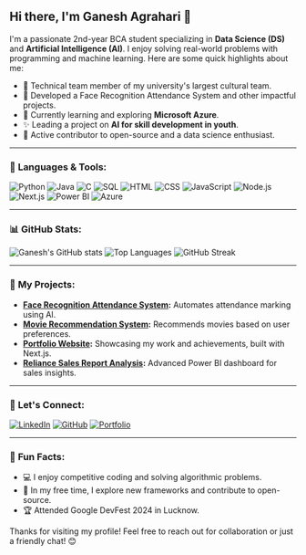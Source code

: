 ## Hi there, I'm **Ganesh Agrahari** 👋

I'm a passionate 2nd-year BCA student specializing in **Data Science (DS)** and **Artificial Intelligence (AI)**. I enjoy solving real-world problems with programming and machine learning. Here are some quick highlights about me:

- 🚀 Technical team member of my university's largest cultural team.
- 🌟 Developed a Face Recognition Attendance System and other impactful projects.
- 🌱 Currently learning and exploring **Microsoft Azure**.
- ✨ Leading a project on **AI for skill development in youth**.
- 📌 Active contributor to open-source and a data science enthusiast.

---

### 🔧 **Languages & Tools:**

![Python](https://img.shields.io/badge/Python-3670A0?style=for-the-badge&logo=python&logoColor=ffdd54)
![Java](https://img.shields.io/badge/Java-ED8B00?style=for-the-badge&logo=java&logoColor=white)
![C](https://img.shields.io/badge/C-00599C?style=for-the-badge&logo=c&logoColor=white)
![SQL](https://img.shields.io/badge/SQL-316192?style=for-the-badge&logo=sqlite&logoColor=white)
![HTML](https://img.shields.io/badge/HTML5-E34F26?style=for-the-badge&logo=html5&logoColor=white)
![CSS](https://img.shields.io/badge/CSS3-1572B6?style=for-the-badge&logo=css3&logoColor=white)
![JavaScript](https://img.shields.io/badge/JavaScript-F7DF1E?style=for-the-badge&logo=javascript&logoColor=black)
![Node.js](https://img.shields.io/badge/Node.js-339933?style=for-the-badge&logo=nodedotjs&logoColor=white)
![Next.js](https://img.shields.io/badge/Next.js-000000?style=for-the-badge&logo=nextdotjs&logoColor=white)
![Power BI](https://img.shields.io/badge/Power%20BI-F2C811?style=for-the-badge&logo=powerbi&logoColor=black)
![Azure](https://img.shields.io/badge/Microsoft_Azure-0078D4?style=for-the-badge&logo=microsoftazure&logoColor=white)

---

### 📊 **GitHub Stats:**

![Ganesh's GitHub stats](https://github-readme-stats.vercel.app/api?username=ganeshagrahari&show_icons=true&theme=radical)
![Top Languages](https://github-readme-stats.vercel.app/api/top-langs/?username=ganeshagrahari&layout=compact&theme=radical)
![GitHub Streak](https://github-readme-streak-stats.herokuapp.com/?user=ganeshagrahari&theme=radical)

---

### 🚀 **My Projects:**

- **[Face Recognition Attendance System](https://github.com/ganeshagrahari/Face-Recognition-Attendance-System):** Automates attendance marking using AI.
- **[Movie Recommendation System](https://github.com/ganeshagrahari/Movie-Recommendation-System):** Recommends movies based on user preferences.
- **[Portfolio Website](https://github.com/ganeshagrahari/My-Portfolio):** Showcasing my work and achievements, built with Next.js.
- **[Reliance Sales Report Analysis](https://github.com/ganeshagrahari/Reliance-Sales-Report-PowerBi):** Advanced Power BI dashboard for sales insights.

---

### 💬 **Let's Connect:**

[![LinkedIn](https://img.shields.io/badge/LinkedIn-0A66C2?style=for-the-badge&logo=linkedin&logoColor=white)](https://www.linkedin.com/in/ganeshagrahari)
[![GitHub](https://img.shields.io/badge/GitHub-171515?style=for-the-badge&logo=github&logoColor=white)](https://github.com/ganeshagrahari)
[![Portfolio](https://img.shields.io/badge/Portfolio-000000?style=for-the-badge&logo=vercel&logoColor=white)](https://ganeshagrahari.vercel.app)

---

### 🌟 **Fun Facts:**

- 💻 I enjoy competitive coding and solving algorithmic problems.
- 🎨 In my free time, I explore new frameworks and contribute to open-source.
- 🏆 Attended Google DevFest 2024 in Lucknow.

Thanks for visiting my profile! Feel free to reach out for collaboration or just a friendly chat! 😊
